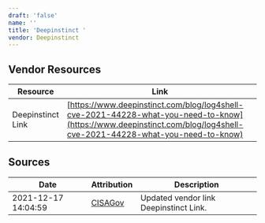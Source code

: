 ```yaml
---
draft: 'false'
name: ''
title: 'Deepinstinct '
vendor: Deepinstinct
---
```


## Vendor Resources
| Resource | Link |
| --- | --- |
| Deepinstinct Link | [https://www.deepinstinct.com/blog/log4shell-cve-2021-44228-what-you-need-to-know](https://www.deepinstinct.com/blog/log4shell-cve-2021-44228-what-you-need-to-know) |



## Sources
| Date | Attribution | Description |
| --- | --- | --- |
| 2021-12-17 14:04:59 | [CISAGov](https://raw.githubusercontent.com/cisagov/log4j-affected-db/develop/README.md) | Updated vendor link Deepinstinct Link.  |
